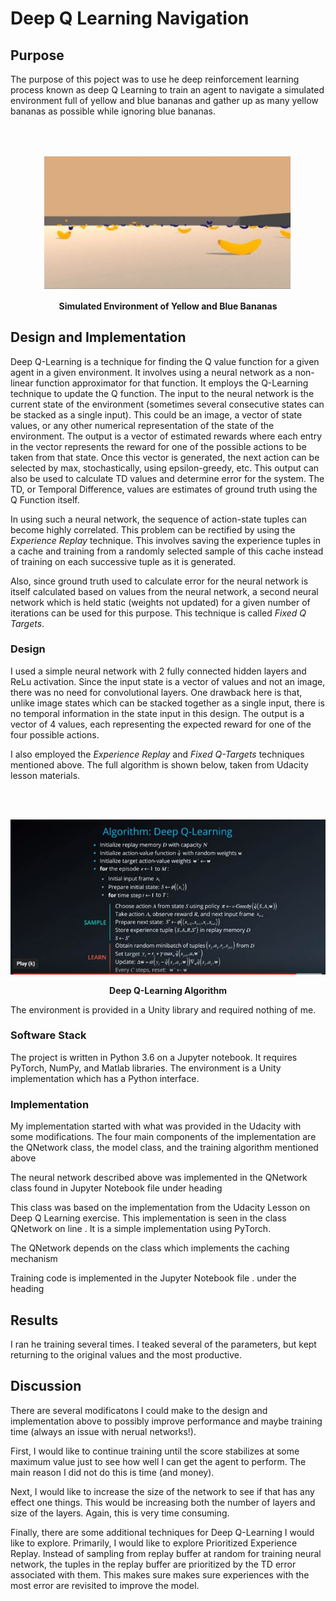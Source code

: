 # Deep Q Learning Navigation

## Purpose

The purpose of this poject was to use he deep reinforcement learning process known as deep Q Learning to train an agent to navigate a simulated environment full of yellow and blue bananas and gather up as many yellow bananas as possible while ignoring blue bananas.

<br />
<br />
<p align="center"><img src="https://github.com/TheOnceAndFutureSmalltalker/deep_q_learning_navigation/blob/master/images/environment.JPG" width="400px" /> </p>
<p align="center"><b>Simulated Environment of Yellow and Blue Bananas </b></p>

## Design and Implementation

Deep Q-Learning is a technique for finding the Q value function for a given agent in a given environment.  It involves using a neural network as a non-linear function approximator for that function.  It employs the Q-Learning technique to update the Q function.  The input to the neural network is the current state of the environment (sometimes several consecutive states can be stacked as a single input).  This could be an image, a vector of state values, or any other numerical representation of the state of the environment.  The output is a vector of estimated rewards where each entry in the vector represents the reward for one of the possible actions to be taken from that state. Once this vector is generated, the next action can be selected by max, stochastically, using epsilon-greedy, etc.  This output can also be used to calculate TD values and determine error for the system.  The TD, or Temporal Difference, values are estimates of ground truth using the Q Function itself.

In using such a neural network, the sequence of action-state tuples can become highly correlated.  This problem can be rectified by using the *Experience Replay* technique.  This involves saving the experience tuples in a cache and training from a randomly selected sample of this cache instead of training on each successive tuple as it is generated.

Also, since ground truth used to calculate error for the neural network is itself calculated based on values from the neural network, a second neural network which is held static (weights not updated) for a given number of iterations can be used for this purpose.  This technique is called *Fixed Q Targets*.

### Design

I used a simple neural network with 2 fully connected hidden layers and ReLu activation.  Since the input state is a vector of values and not an image, there was no need for convolutional layers.  One drawback here is that, unlike image states which can be stacked together as a single input, there is no temporal information in the state input in this design. The output is a vector of 4 values, each representing the expected reward for one of the four possible actions.

I also employed the *Experience Replay* and *Fixed Q-Targets* techniques mentioned above.  The full algorithm is shown below, taken from Udacity lesson materials.

<br />
<br />
<p align="center"><img src="https://github.com/TheOnceAndFutureSmalltalker/deep_q_learning_navigation/blob/master/images/algorithm.JPG"  /> </p>
<p align="center"><b>Deep Q-Learning Algorithm </b></p>

The environment is provided in a Unity library and required nothing of me.

### Software Stack

The project is written in Python 3.6 on a Jupyter notebook.  It requires PyTorch, NumPy, and Matlab libraries.  The environment is a Unity implementation which has a Python interface.    

### Implementation

My implementation started with what was provided in the Udacity with some modifications.  The four main components of the implementation are the QNetwork class, the model class,   and the training algorithm mentioned above 


The neural network described above was implemented in the QNetwork class found in Jupyter Notebook file       under heading 

This class was based on the implementation from the Udacity Lesson on Deep Q Learning exercise.  This implementation is seen in the class QNetwork on line   .  It is a simple implementation using PyTorch.

The QNetwork depends on the class     which implements the caching mechanism


Training code is implemented in the Jupyter Notebook file      . under the heading 



## Results

I ran he training several times.  I teaked several of the parameters, but kept returning to the original values and the most productive.  

## Discussion

There are several modificatons I could make to the design and implementation above to possibly improve performance and maybe training time (always an issue with nerual networks!).

First, I would like to continue training until the score stabilizes at some maximum value just to see how well I can get the agent to perform.  The main reason I did not do this is time (and money).  

Next, I would like to increase the size of the network to see if that has any effect one things.  This would be increasing both the number of layers and size of the layers.  Again, this is very time consuming.

Finally, there are some additional techniques for Deep Q-Learning I would like to explore.  Primarily, I would like to explore Prioritized Experience Replay.  Instead of sampling from replay buffer at random for training neural network, the tuples in the replay buffer are prioritized by the TD error associated with them.  This makes sure makes sure experiences with the most error are revisited to improve the model.  

